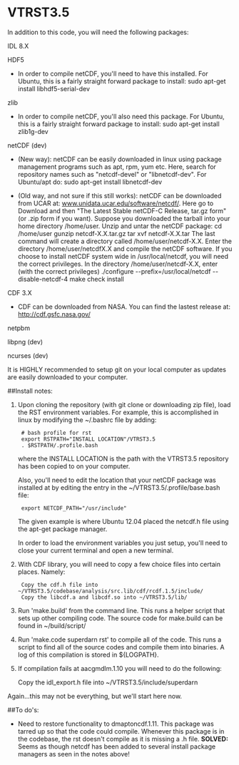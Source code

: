 VTRST3.5
========

In addition to this code, you will need the following packages:

IDL 8.X

HDF5

- In order to compile netCDF, you'll need to have this installed.  For Ubuntu, this is a fairly
  straight forward package to install:
        sudo apt-get install libhdf5-serial-dev

zlib

- In order to compile netCDF, you'll also need this package.  For Ubuntu, this is a fairly
  straight forward package to install:
        sudo apt-get install zlib1g-dev

netCDF (dev)

- (New way): netCDF can be easily downloaded in linux using package management programs such as 
  apt, rpm, yum etc.  Here, search for repository names such as "netcdf-devel" or "libnetcdf-dev".
  For Ubuntu/apt do:
       sudo apt-get install libnetcdf-dev

- (Old way, and not sure if this still works): netCDF can be downloaded from UCAR at:  www.unidata.ucar.edu/software/netcdf/.  Here go to 
  Download and then "The Latest Stable netCDF-C Release, tar.gz form"  (or .zip form if you want).
  Suppose you downloaded the tarball into your home directory /home/user. Unzip and untar the 
  netCDF package: 
       cd /home/user 
       gunzip netcdf-X.X.tar.gz 
       tar xvf netcdf-X.X.tar
  The last command will create a directory called /home/user/netcdf-X.X. Enter the directory 
  /home/user/netcdfX.X and compile the netCDF software. If you choose to install netCDF system 
  wide in /usr/local/netcdf, you will need the correct privileges. In the directory 
  /home/user/netcdf-X.X, enter (with the correct privileges) 
       ./configure --prefix=/usr/local/netcdf --disable-netcdf-4 make check install



CDF 3.X

- CDF can be downloaded from NASA.  You can find the lastest release at: http://cdf.gsfc.nasa.gov/


netpbm

libpng (dev)

ncurses (dev)

It is HIGHLY recommended to setup git on your local computer as updates are easily downloaded to
your computer.


##Install notes:


1. Upon cloning the repository (with git clone or downloading zip file), load the RST environment 
   variables.  For example, this is accomplished in linux by modifying the ~/.bashrc file by
   adding:

        # bash profile for rst
        export RSTPATH="INSTALL LOCATION"/VTRST3.5
        . $RSTPATH/.profile.bash

   where the INSTALL LOCATION is the path with the VTRST3.5 repository has been copied to on your
   computer.  

   Also, you'll need to edit the location that your netCDF package was installed at by editing the
   entry in the ~/VTRST3.5/.profile/base.bash file:

        export NETCDF_PATH="/usr/include"

   The given example is where Ubuntu 12.04 placed the netcdf.h file using the apt-get package 
   manager.  

   In order to load the environment variables you just setup, you'll need to close your current terminal and
   open a new terminal.

2. With CDF library, you will need to copy a few choice files into certain places.  Namely:

        Copy the cdf.h file into ~/VTRST3.5/codebase/analysis/src.lib/cdf/rcdf.1.5/include/
        Copy the libcdf.a and libcdf.so into ~/VTRST3.5/lib/

3. Run 'make.build' from the command line.  This runs a helper script that sets up other 
compiling code.  The source code for make.build can be found in ~/build/script/

4. Run 'make.code superdarn rst' to compile all of the code.  This runs a script to find
all of the source codes and compile them into binaries.  A log of this compilation is 
stored in ${LOGPATH}.  

5. If compilation fails at aacgmdlm.1.10 you will need to do the following:

	Copy the idl_export.h file into ~/VTRST3.5/include/superdarn


Again...this may not be everything, but we'll start here now.



##To do's:

- Need to restore functionality to dmaptoncdf.1.11.  This package was tarred up so that the code 
  could compile.  Whenever this package is in the codebase, the rst doesn't compile as it is 
  missing a .h file.  __SOLVED:__ Seems as though netcdf has been added to several install
  package managers as seen in the notes above!
